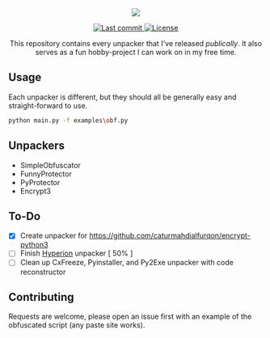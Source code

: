 <div align="center">
    <img src="https://i.imgur.com/09P3PyQ.png"/>
    <p>
      <a href="https://github.com/iclapcheeks/Straight/pulse">
        <img alt="Last commit" src="https://img.shields.io/github/last-commit/iclapcheeks/Straight"/>
      </a>
      <a href="https://github.com/iclapcheeks/Straight/blob/main/LICENSE">
        <img src="https://img.shields.io/github/license/iclapcheeks/Straight?style=flat-square&logo=GNU&label=License" alt="License">
      </a>
    </p>
    This repository contains every unpacker that I've released <i>publically</i>. It also serves as a fun hobby-project I can work on in my free time.
</div>

## Usage
Each unpacker is different, but they should all be generally easy and straight-forward to use.

```bash
python main.py -f examples\obf.py
```

## Unpackers
- SimpleObfuscator
- FunnyProtector
- PyProtector
- Encrypt3

## To-Do
- [x] Create unpacker for https://github.com/caturmahdialfurqon/encrypt-python3
- [ ] Finish [Hyperion](https://github.com/billythegoat356/Hyperion) unpacker [ 50% ]
- [ ] Clean up CxFreeze, Pyinstaller, and Py2Exe unpacker with code reconstructor

## Contributing
Requests are welcome, please open an issue first with an example of the obfuscated script (any paste site works).
